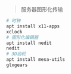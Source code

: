 <!--
title: X11
sort:
-->

> 服务器图形化传输

```bash
# 时钟
apt install x11-apps
xclock
# 图形化编辑器
apt install nedit
nedit
# 3D齿轮
apt install mesa-utils
glxgears
```
